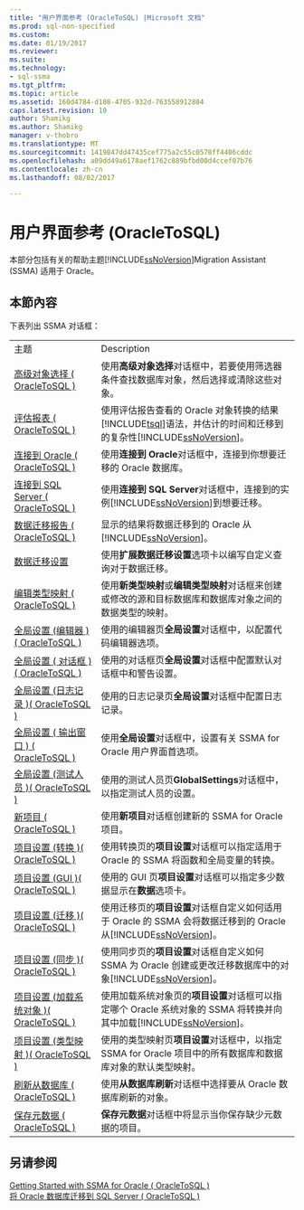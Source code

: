 ```yaml
---
title: "用户界面参考 (OracleToSQL) |Microsoft 文档"
ms.prod: sql-non-specified
ms.custom: 
ms.date: 01/19/2017
ms.reviewer: 
ms.suite: 
ms.technology:
- sql-ssma
ms.tgt_pltfrm: 
ms.topic: article
ms.assetid: 160d4784-d108-4705-932d-763558912804
caps.latest.revision: 10
author: Shamikg
ms.author: Shamikg
manager: v-thobro
ms.translationtype: MT
ms.sourcegitcommit: 1419847dd47435cef775a2c55c0578ff4406cddc
ms.openlocfilehash: a09dd49a6178aef1762c889bfbd00d4ccef07b76
ms.contentlocale: zh-cn
ms.lasthandoff: 08/02/2017

---
```

# <a name="user-interface-reference-oracletosql"></a>用户界面参考 (OracleToSQL)
本部分包括有关的帮助主题[!INCLUDE[ssNoVersion](../../includes/ssnoversion_md.md)]Migration Assistant (SSMA) 适用于 Oracle。  
  
## <a name="in-this-section"></a>本節內容  
下表列出 SSMA 对话框：  
  
|||  
|-|-|  
|主题|Description|  
|[高级对象选择 &#40; OracleToSQL &#41;](../../ssma/oracle/advanced-object-selection-oracletosql.md)|使用**高级对象选择**对话框中，若要使用筛选器条件查找数据库对象，然后选择或清除这些对象。|  
|[评估报表 &#40; OracleToSQL &#41;](../../ssma/oracle/assessment-report-oracletosql.md)|使用评估报告查看的 Oracle 对象转换的结果[!INCLUDE[tsql](../../includes/tsql_md.md)]语法，并估计的时间和迁移到的复杂性[!INCLUDE[ssNoVersion](../../includes/ssnoversion_md.md)]。|  
|[连接到 Oracle &#40; OracleToSQL &#41;](../../ssma/oracle/connect-to-oracle-oracletosql.md)|使用**连接到 Oracle**对话框中，连接到你想要迁移的 Oracle 数据库。|  
|[连接到 SQL Server &#40; OracleToSQL &#41;](../../ssma/oracle/connect-to-sql-server-oracletosql.md)|使用**连接到 SQL Server**对话框中，连接到的实例[!INCLUDE[ssNoVersion](../../includes/ssnoversion_md.md)]到想要迁移。|  
|[数据迁移报告 &#40; OracleToSQL &#41;](../../ssma/oracle/data-migration-report-oracletosql.md)|显示的结果将数据迁移到的 Oracle 从[!INCLUDE[ssNoVersion](../../includes/ssnoversion_md.md)]。|  
|[数据迁移设置](http://msdn.microsoft.com/en-us/91f7f558-025d-4f4d-ac2c-aa095e7d1ace)|使用**扩展数据迁移设置**选项卡以编写自定义查询对于数据迁移。|  
|[编辑类型映射 &#40; OracleToSQL &#41;](../../ssma/oracle/edit-type-mapping-oracletosql.md)|使用**新类型映射**或**编辑类型映射**对话框来创建或修改的源和目标数据库和数据库对象之间的数据类型的映射。|  
|[全局设置 &#40;编辑器 &#41;&#40; OracleToSQL &#41;](../../ssma/oracle/global-settings-editor-oracletosql.md)|使用的编辑器页**全局设置**对话框中，以配置代码编辑器选项。|  
|[全局设置 &#40; 对话框 &#41; &#40; OracleToSQL &#41;](../../ssma/oracle/global-settings-dialogs-oracletosql.md)|使用的对话框页**全局设置**对话框中配置默认对话框中和警告设置。|  
|[全局设置 &#40;日志记录 &#41;&#40; OracleToSQL &#41;](../../ssma/oracle/global-settings-logging-oracletosql.md)|使用的日志记录页**全局设置**对话框中配置日志记录。|  
|[全局设置 &#40; 输出窗口 &#41; &#40; OracleToSQL &#41;](../../ssma/oracle/global-settings-output-window-oracletosql.md)|使用**全局设置**对话框中，设置有关 SSMA for Oracle 用户界面首选项。|  
|[全局设置 &#40;测试人员 &#41;&#40; OracleToSQL &#41;](../../ssma/oracle/global-settings-tester-oracletosql.md)|使用的测试人员页**GlobalSettings**对话框中，以指定测试人员的设置。|  
|[新项目 &#40; OracleToSQL &#41;](../../ssma/oracle/new-project-oracletosql.md)|使用**新项目**对话框创建新的 SSMA for Oracle 项目。|  
|[项目设置 &#40;转换 &#41;&#40; OracleToSQL &#41;](../../ssma/oracle/project-settings-conversion-oracletosql.md)|使用转换页的**项目设置**对话框可以指定适用于 Oracle 的 SSMA 将函数和全局变量的转换。|  
|[项目设置 &#40;GUI &#41;&#40; OracleToSQL &#41;](../../ssma/oracle/project-settings-gui-oracletosql.md)|使用的 GUI 页**项目设置**对话框可以指定多少数据显示在**数据**选项卡。|  
|[项目设置 &#40;迁移 &#41;&#40; OracleToSQL &#41;](../../ssma/oracle/project-settings-migration-oracletosql.md)|使用迁移页的**项目设置**对话框自定义如何适用于 Oracle 的 SSMA 会将数据迁移到的 Oracle 从[!INCLUDE[ssNoVersion](../../includes/ssnoversion_md.md)]。|  
|[项目设置 &#40;同步 &#41;&#40; OracleToSQL &#41;](../../ssma/oracle/project-settings-synchronization-oracletosql.md)|使用同步页的**项目设置**对话框自定义如何 SSMA 为 Oracle 创建或更改迁移数据库中的对象[!INCLUDE[ssNoVersion](../../includes/ssnoversion_md.md)]。|  
|[项目设置 &#40;加载系统对象 &#41;&#40; OracleToSQL &#41;](../../ssma/oracle/project-settings-loading-system-objects-oracletosql.md)|使用加载系统对象页的**项目设置**对话框可以指定哪个 Oracle 系统对象的 SSMA 将转换并向其中加载[!INCLUDE[ssNoVersion](../../includes/ssnoversion_md.md)]。|  
|[项目设置 &#40;类型映射 &#41;&#40; OracleToSQL &#41;](../../ssma/oracle/project-settings-type-mapping-oracletosql.md)|使用的类型映射页**项目设置**对话框中，以指定 SSMA for Oracle 项目中的所有数据库和数据库对象的默认类型映射。|  
|[刷新从数据库 &#40; OracleToSQL &#41;](../../ssma/oracle/refresh-from-database-oracletosql.md)|使用**从数据库刷新**对话框中选择要从 Oracle 数据库刷新的对象。|  
|[保存元数据 &#40; OracleToSQL &#41;](../../ssma/oracle/save-metadata-oracletosql.md)|**保存元数据**对话框中将显示当你保存缺少元数据的项目。|  
  
## <a name="see-also"></a>另请参阅  
[Getting Started with SSMA for Oracle &#40; OracleToSQL &#41;](../../ssma/oracle/getting-started-with-ssma-for-oracle-oracletosql.md)  
[将 Oracle 数据库迁移到 SQL Server &#40; OracleToSQL &#41;](../../ssma/oracle/migrating-oracle-databases-to-sql-server-oracletosql.md)  
  

